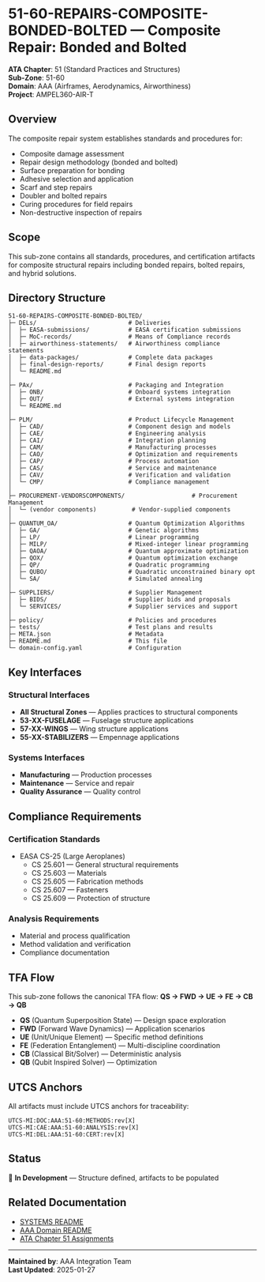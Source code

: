# 51-60-REPAIRS-COMPOSITE-BONDED-BOLTED — Composite Repair: Bonded and Bolted

**ATA Chapter**: 51 (Standard Practices and Structures)  
**Sub-Zone**: 51-60  
**Domain**: AAA (Airframes, Aerodynamics, Airworthiness)  
**Project**: AMPEL360-AIR-T

## Overview

The composite repair system establishes standards and procedures for:
- Composite damage assessment
- Repair design methodology (bonded and bolted)
- Surface preparation for bonding
- Adhesive selection and application
- Scarf and step repairs
- Doubler and bolted repairs
- Curing procedures for field repairs
- Non-destructive inspection of repairs

## Scope

This sub-zone contains all standards, procedures, and certification artifacts for composite structural repairs including bonded repairs, bolted repairs, and hybrid solutions.

## Directory Structure

```
51-60-REPAIRS-COMPOSITE-BONDED-BOLTED/
├─ DELs/                          # Deliveries
│  ├─ EASA-submissions/           # EASA certification submissions
│  ├─ MoC-records/                # Means of Compliance records
│  ├─ airworthiness-statements/   # Airworthiness compliance statements
│  ├─ data-packages/              # Complete data packages
│  ├─ final-design-reports/       # Final design reports
│  └─ README.md
│
├─ PAx/                           # Packaging and Integration
│  ├─ ONB/                        # Onboard systems integration
│  ├─ OUT/                        # External systems integration
│  └─ README.md
│
├─ PLM/                           # Product Lifecycle Management
│  ├─ CAD/                        # Component design and models
│  ├─ CAE/                        # Engineering analysis
│  ├─ CAI/                        # Integration planning
│  ├─ CAM/                        # Manufacturing processes
│  ├─ CAO/                        # Optimization and requirements
│  ├─ CAP/                        # Process automation
│  ├─ CAS/                        # Service and maintenance
│  ├─ CAV/                        # Verification and validation
│  └─ CMP/                        # Compliance management
│
├─ PROCUREMENT-VENDORSCOMPONENTS/                   # Procurement Management
│  └─ (vendor components)          # Vendor-supplied components
│
├─ QUANTUM_OA/                    # Quantum Optimization Algorithms
│  ├─ GA/                         # Genetic algorithms
│  ├─ LP/                         # Linear programming
│  ├─ MILP/                       # Mixed-integer linear programming
│  ├─ QAOA/                       # Quantum approximate optimization
│  ├─ QOX/                        # Quantum optimization exchange
│  ├─ QP/                         # Quadratic programming
│  ├─ QUBO/                       # Quadratic unconstrained binary opt
│  └─ SA/                         # Simulated annealing
│
├─ SUPPLIERS/                     # Supplier Management
│  ├─ BIDS/                       # Supplier bids and proposals
│  └─ SERVICES/                   # Supplier services and support
│
├─ policy/                        # Policies and procedures
├─ tests/                         # Test plans and results
├─ META.json                      # Metadata
├─ README.md                      # This file
└─ domain-config.yaml             # Configuration
```

## Key Interfaces

### Structural Interfaces
- **All Structural Zones** — Applies practices to structural components
- **53-XX-FUSELAGE** — Fuselage structure applications
- **57-XX-WINGS** — Wing structure applications
- **55-XX-STABILIZERS** — Empennage applications

### Systems Interfaces
- **Manufacturing** — Production processes
- **Maintenance** — Service and repair
- **Quality Assurance** — Quality control

## Compliance Requirements

### Certification Standards
- EASA CS-25 (Large Aeroplanes)
  - CS 25.601 — General structural requirements
  - CS 25.603 — Materials
  - CS 25.605 — Fabrication methods
  - CS 25.607 — Fasteners
  - CS 25.609 — Protection of structure

### Analysis Requirements
- Material and process qualification
- Method validation and verification
- Compliance documentation

## TFA Flow

This sub-zone follows the canonical TFA flow:
**QS → FWD → UE → FE → CB → QB**

- **QS** (Quantum Superposition State) — Design space exploration
- **FWD** (Forward Wave Dynamics) — Application scenarios
- **UE** (Unit/Unique Element) — Specific method definitions
- **FE** (Federation Entanglement) — Multi-discipline coordination
- **CB** (Classical Bit/Solver) — Deterministic analysis
- **QB** (Qubit Inspired Solver) — Optimization

## UTCS Anchors

All artifacts must include UTCS anchors for traceability:
```
UTCS-MI:DOC:AAA:51-60:METHODS:rev[X]
UTCS-MI:CAE:AAA:51-60:ANALYSIS:rev[X]
UTCS-MI:DEL:AAA:51-60:CERT:rev[X]
```

## Status

🚧 **In Development** — Structure defined, artifacts to be populated

## Related Documentation

- [SYSTEMS README](../README.md)
- [AAA Domain README](../../README.md)
- [ATA Chapter 51 Assignments](../../../../../1-DIMENSIONS/CANONICAL-TAXONOMY/ata-chapters.csv)

---

**Maintained by**: AAA Integration Team  
**Last Updated**: 2025-01-27
